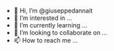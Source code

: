 - 👋 Hi, I’m @giuseppedannait
- 👀 I’m interested in ...
- 🌱 I’m currently learning ...
- 💞️ I’m looking to collaborate on ...
- 📫 How to reach me ...

<!---
giuseppedannait/giuseppedannait is a ✨ special ✨ repository because its `README.md` (this file) appears on your GitHub profile.
You can click the Preview link to take a look at your changes.
--->
